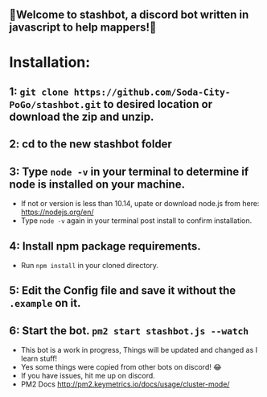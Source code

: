 <!-- define variables -->


## :robot:Welcome to stashbot, a discord bot written in javascript to help mappers!:robot:

# Installation:
## 1: `git clone https://github.com/Soda-City-PoGo/stashbot.git` to desired location or download the zip and unzip.

## 2: cd to the new stashbot folder

## 3: Type `node -v` in your terminal to determine if node is installed on your machine.
  - If not or version is less than 10.14, upate or download node.js from here: https://nodejs.org/en/
  - Type `node -v` again in your terminal post install to confirm installation.

## 4: Install npm package requirements.
  - Run `npm install` in your cloned directory.

## 5: Edit the Config file and save it without the `.example` on it.
  
## 6: Start the bot. `pm2 start stashbot.js --watch`
  - This bot is a work in progress, Things will be updated and changed as I learn stuff!
  - Yes some things were copied from other bots on discord! :joy:
  - If you have issues, hit me up on discord.
  - PM2 Docs http://pm2.keymetrics.io/docs/usage/cluster-mode/
